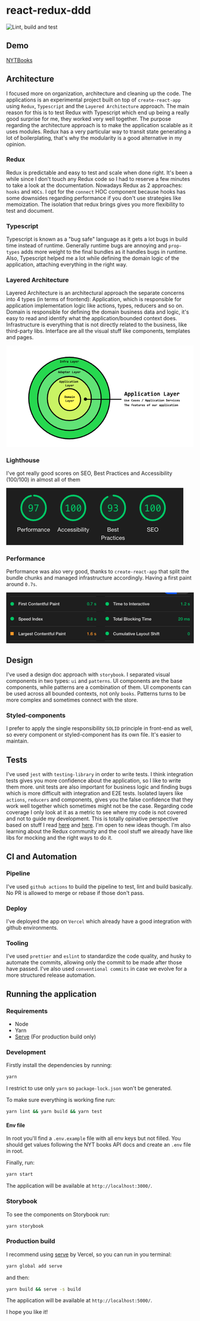 # react-redux-ddd

![Lint, build and test](https://github.com/jonatassales/react-redux-ddd/workflows/Lint,%20build%20and%20test/badge.svg)

## Demo
[NYTBooks](https://nyt-books.vercel.app/)

## Architecture
I focused more on organization, architecture and cleaning up the code. The applications is an experimental project built on top of `create-react-app` using `Redux`, `Typescript` and the `Layered Architecture` approach. The main reason for this is to test Redux with Typescript which end up being a really good surprise for me, they worked very well together. The purpose regarding the architecture approach is to make the application scalable as it uses modules. Redux has a very particular way to transit state generating a lot of boilerplating, that's why the modularity is a good alternative in my opinion.

### Redux
Redux is predictable and easy to test and scale when done right. It's been a while since I don't touch any Redux code so I had to reserve a few minutes to take a look at the documentation. Nowadays Redux as 2 approaches: `hooks` and `HOCs`. I opt for the `connect` HOC component because hooks has some downsides regarding performance if you don't use strategies like memoization. The isolation that redux brings gives you more flexibility to test and document.

### Typescript
Typescript is known as a "bug safe" language as it gets a lot bugs in build time instead of runtime. Generally runtime bugs are annoying and `prop-types` adds more weight to the final bundles as it handles bugs in runtime. Also, Typescript helped me a lot while defining the domain logic of the application, attaching everything in the right way.

### Layered Architecture
Layered Architecture is an architectural approach the separate concerns into 4 types (in terms of frontend): Application, which is responsible for application implementation logic like actions, types, reducers and so on. Domain is responsible for defining the domain business data and logic, it's easy to read and identify what the application/bounded context does. Infrastructure is everything that is not directly related to the business, like third-party libs. Interface are all the visual stuff like components, templates and pages.

![Layered Architecture](/docs/images/layered.png?raw=true)

### Lighthouse
I've got really good scores on SEO, Best Practices and Accessibility (100/100) in almost all of them

![Lighthouse scores](/docs/images/scores.png?raw=true)

### Performance
Performance was also very good, thanks to `create-react-app` that split the bundle chunks and managed infrastructure accordingly. Having a first paint around `0.7s`.

![Performance metrics](/docs/images/perf.png?raw=true)

## Design
I've used a design doc approach with `storybook`. I separated visual components in two types: `ui` and `patterns`. UI components are the base components, while patterns are a combination of them. UI components can be used across all bounded contexts, not only `books`. Patterns turns to be more complex and sometimes connect with the store.

### Styled-components
I prefer to apply the single responsibility `SOLID` principle in front-end as well, so every component or styled-component has its own file. It's easier to maintain.

## Tests
I've used `jest` with `testing-library` in order to write tests. I think integration tests gives you more confidence about the application, so I like to write them more. unit tests are also important for business logic and finding bugs which is more difficult with integration and E2E tests. Isolated layers like `actions`, `reducers` and components, gives you the false confidence that they work well together which sometimes might not be the case. Regarding code coverage I only look at it as a metric to see where my code is not covered and not to guide my development. This is totally opinative perspective based on stuff I read [here](https://kentcdodds.com/blog/write-tests/) and [here](https://martinfowler.com/bliki/TestCoverage.html). I'm open to new ideas though. I'm also learning about the Redux community and the cool stuff we already have like libs for mocking and the right ways to do it.

## CI and Automation

### Pipeline
I've used `github actions` to build the pipeline to test, lint and build basically. No PR is allowed to merge or rebase if those don't pass.

### Deploy
I've deployed the app on `Vercel` which already have a good integration with github environments.

### Tooling
I've used `prettier` and `eslint` to standardize the code quality, and husky to automate the commits, allowing only the commit to be made after those have passed. I've also used `conventional commits` in case we evolve for a more structured release automation.

## Running the application

### Requirements
 - Node
 - Yarn
 - [Serve](https://www.npmjs.com/package/serve) (For production build only)

### Development
Firstly install the dependencies by running:
```bash
yarn
```

I restrict to use only `yarn` so `package-lock.json` won't be generated.

To make sure everything is working fine run:
```bash
yarn lint && yarn build && yarn test
```

#### Env file
In root you'll find a `.env.example` file with all env keys but not filled. You should get values following the NYT books API docs and create an `.env` file in root.

Finally, run:
```bash
yarn start
```

The application will be available at `http://localhost:3000/`.

### Storybook
To see the components on Storybook run:
```bash
yarn storybook
```

### Production build
I recommend using [serve](https://www.npmjs.com/package/serve) by Vercel, so you can run in you terminal:
```bash
yarn global add serve
```

and then:
```bash
yarn build && serve -s build
```

The application will be available at `http://localhost:5000/`.

I hope you like it!
